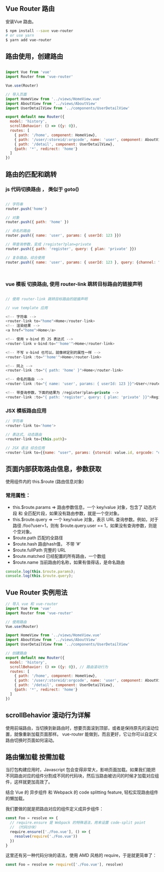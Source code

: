 ## Vue Router 路由

安装Vue 路由。
```sh
$ npm install --save vue-router
# or use yarn
$ yarn add vue-router
```
## 路由使用，创建路由
```javascript

import Vue from 'vue'
import Router from 'vue-router'

Vue.use(Router)

// 导入页面
import HomeView from '../views/HomeView.vue'
import AboutView from '../views/AboutView'
import UserDetailView from '../components/UserDetailView'

export default new Router({
  model: 'history',
  scrollBehavior: () => ({y: 0}),
  routes: [
    { path: '/home', component: HomeView},
    { path: '/user/:storeid/:orgcode', name: 'user', component: AboutView},
    { path: '/detail', component: UserDetailView},
    {path: '*', redirect: 'home'}
  ]
})
```
## 路由的匹配和跳转
### js 代码切换路由 ， 类似于 goto()
```javascript

// 字符串
router.push('home')

// 对象
router.push({ path: 'home' })

// 命名的路由
router.push({ name: 'user', params: { userId: 123 }})

// 带查询参数，变成 /register?plan=private
router.push({ path: 'register', query: { plan: 'private' }})

// 复杂路由，综合使用
router.push({ name: 'user', params: { userId: 123 }, query: {channel: "jd"}})




```

### vue 模板 切换路由, 使用 router-link 跳转目标路由的链接声明
```javascript

// 使用 router-link 跳转目标路由的链接声明

// vue template 应用

<!-- 字符串 -->
<router-link to="home">Home</router-link>
<!-- 渲染结果 -->
<a href="home">Home</a>

<!-- 使用 v-bind 的 JS 表达式 -->
<router-link v-bind:to="'home'">Home</router-link>

<!-- 不写 v-bind 也可以，就像绑定别的属性一样 -->
<router-link :to="'home'">Home</router-link>

<!-- 同上 -->
<router-link :to="{ path: 'home' }">Home</router-link>

<!-- 命名的路由 -->
<router-link :to="{ name: 'user', params: { userId: 123 }}">User</router-link>

<!-- 带查询参数，下面的结果为 /register?plan=private -->
<router-link :to="{ path: 'register', query: { plan: 'private' }}">Register</router-link>

```
### JSX 模板路由应用
```javascript
// 字符串
<router-link to='home'>

// 表达式, 动态路由
<router-link to={this.path}>

// JSX 语法 综合应用
<router-link to={{name: "user", params: {storeid: value.id, orgcode: "daojia"}, query: { channel: 'daojia', hide: true} }}>
```

## 页面内部获取路由信息，参数获取

使用组件内的 this.$route (路由信息对象)

### 常用属性：

- this.$route.params => 路由参数信息，一个 key/value 对象，包含了 动态片段 和 全匹配片段，如果没有路由参数，就是一个空对象。
- this.$route.query => 一个 key/value 对象，表示 URL 查询参数。例如，对于路径 /foo?user=1，则有 $route.query.user == 1，如果没有查询参数，则是个空对象。
- $route.path 匹配的全路径
- $route.hash 路由hash值， 不带 ‘#’
- $route.fullPath 完整的 URL
- $route.matched 已经配置的所有路由，一个数组
- $route.name 当前路由的名称，如果有值得话，是命名路由
```javascript
console.log(this.$route.params);
console.log(this.$route.query);
```
## Vue Router 实例用法
```javascript
// 导入 vue 和 vue-router
import Vue from 'vue'
import Router from 'vue-router'

// 使用路由
Vue.use(Router)

import HomeView from '../views/HomeView.vue'
import AboutView from '../views/AboutView'
import UserDetailView from '../components/UserDetailView'

// 创建路由
export default new Router({
  model: 'history',
  scrollBehavior: () => ({y: 0}), // 路由滚动行为
  routes: [
    { path: '/home', component: HomeView},
    { path: '/user/:storeid/:orgcode', name: 'user', component: AboutView},
    { path: '/detail', component: UserDetailView},
    {path: '*', redirect: 'home'}
  ]
})

```
## scrollBehavior 滚动行为详解
使用前端路由，当切换到新路由时，想要页面滚到顶部，或者是保持原先的滚动位置，就像重新加载页面那样。 vue-router 能做到，而且更好，它让你可以自定义路由切换时页面如何滚动。


## 路由懒加载 按需加载
当打包构建应用时，Javascript 包会变得非常大，影响页面加载。如果我们能把不同路由对应的组件分割成不同的代码块，然后当路由被访问的时候才加载对应组件，这样就更加高效了。

结合 Vue 的 异步组件 和 Webpack 的 code splitting feature, 轻松实现路由组件的懒加载。

我们要做的就是把路由对应的组件定义成异步组件：
```javascript
const Foo = resolve => {
  // require.ensure 是 Webpack 的特殊语法，用来设置 code-split point
  // （代码分块）
  require.ensure(['./Foo.vue'], () => {
    resolve(require('./Foo.vue'))
  })
}
```
这里还有另一种代码分块的语法，使用 AMD 风格的 require，于是就更简单了：
```javascript
const Foo = resolve => require(['./Foo.vue'], resolve)
```
